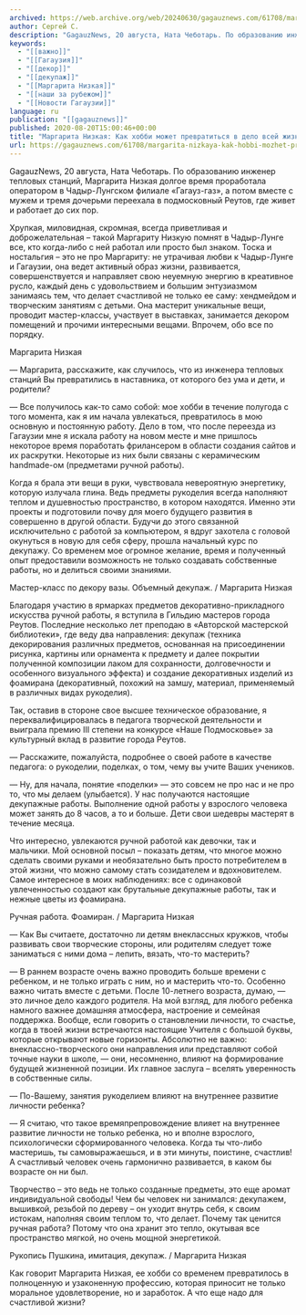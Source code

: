 ```yaml
---
archived: https://web.archive.org/web/20240630/gagauznews.com/61708/margarita-nizkaya-kak-hobbi-mozhet-prevratitsya-v-delo-vsej-zhizni.html
author: Сергей С.
description: "GagauzNews, 20 августа, Ната Чеботарь. По образованию инженер тепловых станций, Маргарита Низкая долгое время проработала оператором в Чадыр-Лунгском филиале «Гагауз-газ», а потом вместе с мужем и тремя дочерьми переехала в подмосковный Реутов, где живет и работает до сих пор. Хрупкая, миловидная, скромная, всегда приветливая и доброжелательная – такой Маргариту Низкую помнят в Чадыр-Лунге все, кто когда-либо с ней работал или просто был знаком. Тоска и ностальгия – это не про Маргариту: не утрачивая любви к Чадыр-Лунге и Гагаузии, она ведет активный образ жизни, развивается, совершенствуется и направляет свою неуемную энергию в креативное русло, каждый день с удовольствием и большим энтузиазмом […]"
keywords:
  - "[[важно]]"
  - "[[Гагаузия]]"
  - "[[декор]]"
  - "[[декупаж]]"
  - "[[Маргарита Низкая]]"
  - "[[наши за рубежом]]"
  - "[[Новости Гагаузии]]"
language: ru
publication: "[[gagauznews]]"
published: 2020-08-20T15:00:46+00:00
title: "Маргарита Низкая: Как хобби может превратиться в дело всей жизни"
url: https://gagauznews.com/61708/margarita-nizkaya-kak-hobbi-mozhet-prevratitsya-v-delo-vsej-zhizni.html
---
```


GagauzNews, 20 августа, Ната Чеботарь. По образованию инженер тепловых станций, Маргарита Низкая долгое время проработала оператором в Чадыр-Лунгском филиале «Гагауз-газ», а потом вместе с мужем и тремя дочерьми переехала в подмосковный Реутов, где живет и работает до сих пор.

Хрупкая, миловидная, скромная, всегда приветливая и доброжелательная – такой Маргариту Низкую помнят в Чадыр-Лунге все, кто когда-либо с ней работал или просто был знаком. Тоска и ностальгия – это не про Маргариту: не утрачивая любви к Чадыр-Лунге и Гагаузии, она ведет активный образ жизни, развивается, совершенствуется и направляет свою неуемную энергию в креативное русло, каждый день с удовольствием и большим энтузиазмом занимаясь тем, что делает счастливой не только ее саму: хендмейдом и творческим занятиям с детьми. Она мастерит уникальные вещи, проводит мастер-классы, участвует в выставках, занимается декором помещений и прочими интересными вещами. Впрочем, обо все по порядку.

Маргарита Низкая

— Маргарита, расскажите, как случилось, что из инженера тепловых станций Вы превратились в наставника, от которого без ума и дети, и родители?

— Все получилось как-то само собой: мое хобби в течение полугода с того момента, как я им начала увлекаться, превратилось в мою основную и постоянную работу. Дело в том, что после переезда из Гагаузии мне я искала работу на новом месте и мне пришлось некоторое время поработать фрилансером в области создания сайтов и их раскрутки. Некоторые из них были связаны с керамическим handmade-ом (предметами ручной работы).

Когда я брала эти вещи в руки, чувствовала невероятную энергетику, которую излучала глина. Ведь предметы рукоделия всегда наполняют теплом и душевностью пространство, в котором находятся. Именно эти проекты и подготовили почву для моего будущего развития в совершенно в другой области. Будучи до этого связанной исключительно с работой за компьютером, я вдруг захотела с головой окунуться в новую для себя сферу, прошла начальный курс по декупажу. Со временем мое огромное желание, время и полученный опыт предоставили возможность не только создавать собственные работы, но и делиться своими знаниями.

Мастер-класс по декору вазы. Объемный декупаж. / Маргарита Низкая

Благодаря участию в ярмарках предметов декоративно-прикладного искусства ручной работы, я вступила в Гильдию мастеров города Реутов. Последние несколько лет преподаю в «Авторской мастерской библиотеки», где веду два направления: декупаж (техника декорирования различных предметов, основанная на присоединении рисунка, картины или орнамента к предмету и далее покрытии полученной композиции лаком для сохранности, долговечности и особенного визуального эффекта) и создание декоративных изделий из фоамирана (декоративный, похожий на замшу, материал, применяемый в различных видах рукоделия).

Так, оставив в стороне свое высшее техническое образование, я переквалифицировалась в педагога творческой деятельности и выиграла премию III степени на конкурсе «Наше Подмосковье» за культурный вклад в развитие города Реутов.

— Расскажите, пожалуйста, подробнее о своей работе в качестве педагога: о рукоделии, поделках, о том, чему вы учите Ваших учеников.

— Ну, для начала, понятие «поделки» — это совсем не про нас и не про то, что мы делаем (улыбается). У нас получаются настоящие декупажные работы. Выполнение одной работы у взрослого человека может занять до 8 часов, а то и больше. Дети свои шедевры мастерят в течение месяца.

Что интересно, увлекаются ручной работой как девочки, так и мальчики. Мой основной посыл – показать детям, что многое можно сделать своими руками и необязательно быть просто потребителем в этой жизни, что можно самому стать созидателем и вдохновителем. Самое интересное в моих наблюдениях: все с одинаковой увлеченностью создают как брутальные декупажные работы, так и нежные цветы из фоамирана.

Ручная работа. Фоамиран. / Маргарита Низкая

— Как Вы считаете, достаточно ли детям внеклассных кружков, чтобы развивать свои творческие стороны, или родителям следует тоже заниматься с ними дома – лепить, вязать, что-то мастерить?

— В раннем возрасте очень важно проводить больше времени с ребенком, и не только играть с ним, но и мастерить что-то. Особенно важно читать вместе с детьми. После 10-летнего возраста, думаю, — это личное дело каждого родителя. На мой взгляд, для любого ребенка намного важнее домашняя атмосфера, настроение и семейная поддержка. Вообще, если говорить о становлении личности, то счастье, когда в твоей жизни встречаются настоящие Учителя с большой буквы, которые открывают новые горизонты. Абсолютно не важно: внеклассно-творческого они направления или представляют собой точные науки в школе, — они, несомненно, влияют на формирование будущей жизненной позиции. Их главное заслуга – вселять уверенность в собственные силы.

— По-Вашему, занятия рукоделием влияют на внутреннее развитие личности ребенка?

— Я считаю, что такое времяпрепровождение влияет на внутреннее развитие личности не только ребенка, но и вполне взрослого, психологически сформированного человека. Когда ты что-либо мастеришь, ты самовыражаешься, и в эти минуты, поистине, счастлив! А счастливый человек очень гармонично развивается, в каком бы возрасте он ни был.

Творчество – это ведь не только созданные предметы, это еще аромат индивидуальной свободы! Чем бы человек ни занимался: декупажем, вышивкой, резьбой по дереву – он уходит внутрь себя, к своим истокам, наполняя своим теплом то, что делает. Почему так ценится ручная работа? Потому что она хранит это тепло, окутывая все пространство мягкой, но очень мощной энергетикой.

Рукопись Пушкина, имитация, декупаж. / Маргарита Низкая

Как говорит Маргарита Низкая, ее хобби со временем превратилось в полноценную и узаконенную профессию, которая приносит не только моральное удовлетворение, но и заработок. А что еще надо для счастливой жизни?